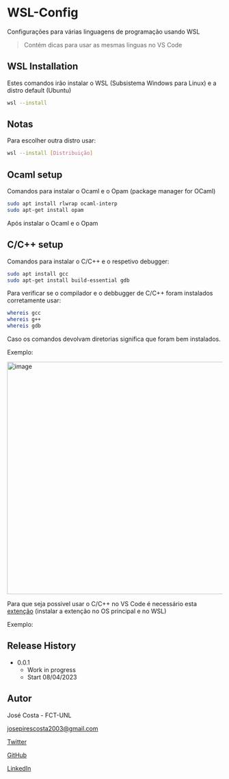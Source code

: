 # WSL-Config

Configurações para várias linguagens de programação usando WSL

> Contém dicas para usar as mesmas linguas no VS Code

## WSL Installation
Estes comandos irão instalar o WSL (Subsistema Windows para Linux) e a distro default (Ubuntu)

```sh
wsl --install
```

## Notas
Para escolher outra distro usar:

```sh
wsl --install [Distribuição]
```

## Ocaml setup

Comandos para instalar o Ocaml e o Opam (package manager for OCaml)

```sh
sudo apt install rlwrap ocaml-interp
sudo apt-get install opam
```
Após instalar o Ocaml e o Opam 



## C/C++ setup

Comandos para instalar o C/C++ e o respetivo debugger:

```sh
sudo apt install gcc
sudo apt-get install build-essential gdb
```

Para verificar se o compilador e o debbugger de C/C++ foram instalados corretamente usar:

```sh
whereis gcc
whereis g++
whereis gdb
```
Caso os comandos devolvam diretorias significa que foram bem instalados.

Exemplo:

<img width="542" alt="image" src="https://user-images.githubusercontent.com/101460654/230719918-74ac632d-1fe9-4984-a9e7-da111f31be99.png">


Para que seja possivel usar o C/C++ no VS Code é necessário esta [extenção](https://marketplace.visualstudio.com/items?itemName=ms-vscode.cpptools-extension-pack) (instalar a extenção no OS principal e no WSL)

Exemplo:


## Release History

* 0.0.1
    * Work in progress
    * Start 08/04/2023

## Autor

José Costa - FCT-UNL

josepirescosta2003@gmail.com

[Twitter](https://twitter.com/Jos3Costa)

[GitHub](https://github.com/zepedrocosta)

[LinkedIn](https://www.linkedin.com/in/jos%C3%A9-costa-595b01239/)


<!-- Markdown link & img dfn's -->
[npm-image]: https://img.shields.io/npm/v/datadog-metrics.svg?style=flat-square
[npm-url]: https://npmjs.org/package/datadog-metrics
[npm-downloads]: https://img.shields.io/npm/dm/datadog-metrics.svg?style=flat-square
[travis-image]: https://img.shields.io/travis/dbader/node-datadog-metrics/master.svg?style=flat-square
[travis-url]: https://travis-ci.org/dbader/node-datadog-metrics
[wiki]: https://github.com/yourname/yourproject/wiki

